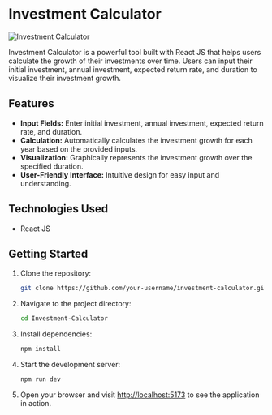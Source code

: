 # Investment Calculator

![Investment Calculator](https://i.ibb.co/wMr3FnX/Investment-Calculator.png)

Investment Calculator is a powerful tool built with React JS that helps users calculate the growth of their investments over time. Users can input their initial investment, annual investment, expected return rate, and duration to visualize their investment growth.

## Features

- **Input Fields:** Enter initial investment, annual investment, expected return rate, and duration.
- **Calculation:** Automatically calculates the investment growth for each year based on the provided inputs.
- **Visualization:** Graphically represents the investment growth over the specified duration.
- **User-Friendly Interface:** Intuitive design for easy input and understanding.

## Technologies Used

- React JS

## Getting Started

1. Clone the repository:

    ```bash
    git clone https://github.com/your-username/investment-calculator.git
    ```

2. Navigate to the project directory:

    ```bash
    cd Investment-Calculator
    ```

3. Install dependencies:

    ```bash
    npm install
    ```

4. Start the development server:

    ```bash
    npm run dev
    ```

5. Open your browser and visit [http://localhost:5173](http://localhost:5173) to see the application in action.
